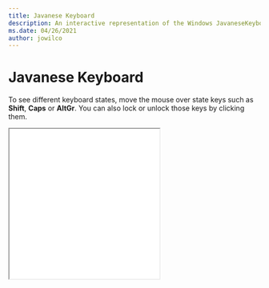 ```yaml
---
title: Javanese Keyboard
description: An interactive representation of the Windows JavaneseKeyboard. To see different keyboard states, click or move the mouse over the state keys.
ms.date: 04/26/2021
author: jowilco
---
```


# Javanese Keyboard

To see different keyboard states, move the mouse over state keys such as **Shift**, **Caps** or **AltGr**. You can also lock or unlock those keys by clicking them.

<iframe src="kbdjav.html" height="300"></iframe>

